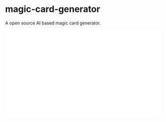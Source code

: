 # magic-card-generator
A open source AI based magic card generator.

![architecture](architecture.gif)